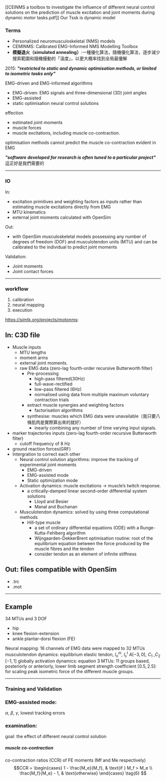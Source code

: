 [[CEINMS a toolbox to investigate the influence of different neural control solutions on the prediction of muscle excitation and joint moments during dynamic motor tasks.pdf]]
Our Tssk is dynamic model
### Terms
- Personalized neuromusculoskeletal (NMS) models
- CEMINMS: Calibrated EMG-Informed NMS Modelling Toolbox
- **模擬退火（simulated annealing）**:一種優化算法，隨機優化算法，逐步減少搜索範圍和隨機擾動的「溫度」，以更大概率找到全局最優解

2015: ***"restricted to static and dynamic optimisation methods, or limited to isometric tasks only"***

EMG-driven and EMG-informed algorithms
- EMG-driven: EMG signals and three-dimensional (3D) joint angles
- EMG-assisted
- static optimisation neural control solutions 

effection
- estimated joint moments
- muscle forces
- muscle excitations, including muscle co-contraction.

optimisation methods cannot predict the muscle co-contraction evident in EMG

***"software developed for research is often tuned to a particular project"***
這正好是我們需要的

---
### IO
In:
- excitation primitives and weighting factors as inputs rather than estimating muscle excitations directly from EMG
- MTU kinematics
- external joint moments calculated with OpenSim

Out:
- with OpenSim musculoskeletal models possessing any number of degrees of freedom (DOF) and musculotendon units (MTU) and can be calibrated to the individual to predict joint moments

Validation:
- Joint moments
- Joint contact forces

---
### workflow
1. calibration
2. neural mapping
3. execution

https://simtk.org/projects/motonms: 
## In: C3D file
- Muscle inputs
	- MTU lengths
	- moment arms
	- external joint moments.
	- raw EMG data (zero-lag fourth-order recursive Butterworth filter)
		- Pre-processing
			- high-pass filtered(30Hz)
			- full-wave-rectified
			- low-pass filtered (6Hz)
			- normalised using data from multiple maximum voluntary contraction trials
		- extract muscle synergies and weighting factors
			- factorisation algorithms
		- synthesise: muscles which EMG data were unavailable（我只要八條肌肉是實際算出來的就好）
			- inearly combining any number of time varying input signals.
- marker trajectories inputs  (zero-lag fourth-order recursive Butterworth filter)
	- cutoff frequency of 8 Hz
- ground reaction forces(GRF) 
- Intergration to correct each other
	- Neural control solution algorithms: improve the tracking of experimental joint moments
		- EMG-driven
		- EMG-assisted mode
		- Static optimization mode
	- Activation dynamics: muscle excitations -> muscle’s twitch response.
		- a critically-damped linear second-order differential system solutions
			- Lloyd and Besier
			- Manal and Buchanan
	- Musculotendon dynamics: solved by using three computational methods
		- Hill-type muscle
			- a set of ordinary differential equations (ODE) with a Runge-Kutta-Fehlberg algorithm
			- Wijngaarden-DekkerBrent optimisation routine: root of the equilibrium equation between the force produced by the muscle fibres and the tendon
			- consider tendon as an element of infinite stiffness
## Out: files compatible with OpenSim
- .trc
- .mot

---
## Example
34 MTUs and 3 DOF
- hip
- knee flexion-extension
- ankle plantar-dorsi flexion (FE)

Neural mapping: 16 channels of EMG data were mapped to 32 MTUs
musculotendon dynamics: equilibrium elastic tendon, $l_o^m$, $l_s^t$
$A [-3, 0]$, $C_1$ ,$C_2$ $[-1,1]$ globally
activation dynamics: equation 3
MTUs: 11 groups based, posteriorly or anteriorly, lower limb segment
strength coefficient $[0.5, 2.5]$: for scaling peak isometric force of the different muscle groups.

---
### Training and Validation
### EMG-assisted mode:
$\alpha$, $\beta$, $\gamma$, lowest tracking errors
### examination:
goal: the effect of different neural control solution
##### muscle co-contraction
co-contraction ratios (CCR) of FE moments (Mf and Me respectively)
$$CCR = 
\begin{cases} 
1 - \frac{M_e}{M_f}, & \text{if } M_f > M_e \\
\frac{M_f}{M_e} - 1, & \text{otherwise}
\end{cases}
\tag{6}
$$
